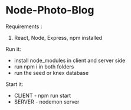 # Node-Photo-Blog

Requirements :

1. React, Node, Express, npm installed

Run it:

- install node_modules in client and server side
- run npm i in both folders 
- run the seed or knex database

Start it:

- CLIENT - npm run start
- SERVER - nodemon server

